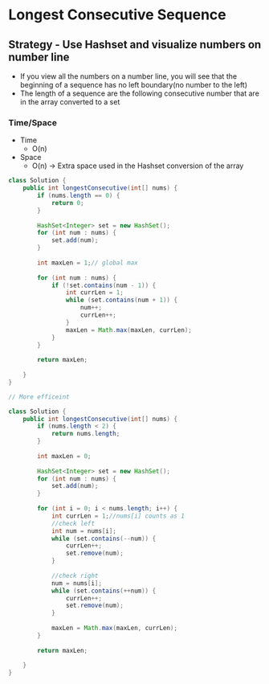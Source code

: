 # Longest Consecutive Sequence



## Strategy - Use Hashset and visualize numbers on number line

* If you view all the numbers on a number line, you will see that the beginning of a sequence has no left boundary(no number to the left)
* The length of a sequence are the following consecutive number that are in the array converted to a set

### Time/Space

* Time
  * O(n)
* Space&#x20;
  * O(n) -> Extra space used in the Hashset conversion of the array

```java
class Solution {
    public int longestConsecutive(int[] nums) {
        if (nums.length == 0) {
            return 0;
        }
        
        HashSet<Integer> set = new HashSet();
        for (int num : nums) {
            set.add(num);
        }
        
        int maxLen = 1;// global max
        
        for (int num : nums) {
            if (!set.contains(num - 1)) {
                int currLen = 1;
                while (set.contains(num + 1)) {
                    num++;
                    currLen++;
                }
                maxLen = Math.max(maxLen, currLen);
            }
        }
        
        return maxLen;
        
    }
}

// More efficeint

class Solution {
    public int longestConsecutive(int[] nums) {
        if (nums.length < 2) {
            return nums.length;
        }
        
        int maxLen = 0;
        
        HashSet<Integer> set = new HashSet();
        for (int num : nums) {
            set.add(num);
        }
        
        for (int i = 0; i < nums.length; i++) {
            int currLen = 1;//nums[i] counts as 1
            //check left
            int num = nums[i];
            while (set.contains(--num)) {
                currLen++;
                set.remove(num);
            }
            
            //check right
            num = nums[i];
            while (set.contains(++num)) {
                currLen++;
                set.remove(num);
            }
            
            maxLen = Math.max(maxLen, currLen);
        }
        
        return maxLen;
        
    }
}
```
